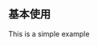 <script setup>
  import ImagePreview from '../../packages/lxy-image-preview/src/components/ImagePreview/index.vue'
</script>

## 基本使用

This is a simple example

<ImagePreview galleryID="my-test-gallery" :images="[
        {
          largeURL:
            'https://cdn.photoswipe.com/photoswipe-demo-images/photos/1/img-2500.jpg',
          thumbnailURL:
            'https://cdn.photoswipe.com/photoswipe-demo-images/photos/1/img-200.jpg',
        }]"
    /> <ImagePreview galleryID="my-test-galle1ry" :images="[
        {
          largeURL:
            'https://cdn.photoswipe.com/photoswipe-demo-images/photos/1/img-2500.jpg',
          thumbnailURL:
            'https://cdn.photoswipe.com/photoswipe-demo-images/photos/1/img-2500.jpg',
        },{
            largeURL:'https://cdn.photoswipe.com/photoswipe-demo-images/photos/2/img-2500.jpg',
                thumbnailURL:
            'https://cdn.photoswipe.com/photoswipe-demo-images/photos/2/img-2500.jpg',
        }]"
    />
